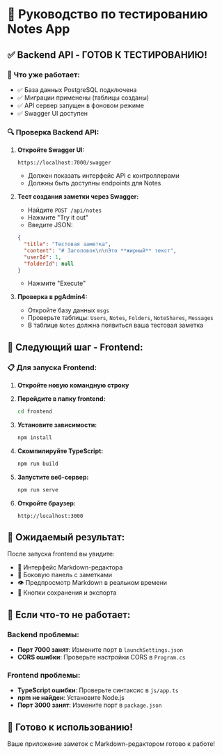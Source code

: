 # 🧪 Руководство по тестированию Notes App

## ✅ **Backend API - ГОТОВ К ТЕСТИРОВАНИЮ!**

### 🎯 **Что уже работает:**
- ✅ База данных PostgreSQL подключена
- ✅ Миграции применены (таблицы созданы)
- ✅ API сервер запущен в фоновом режиме
- ✅ Swagger UI доступен

### 🔍 **Проверка Backend API:**

1. **Откройте Swagger UI:**
   ```
   https://localhost:7000/swagger
   ```
   - Должен показать интерфейс API с контроллерами
   - Должны быть доступны endpoints для Notes

2. **Тест создания заметки через Swagger:**
   - Найдите `POST /api/notes`
   - Нажмите "Try it out"
   - Введите JSON:
   ```json
   {
     "title": "Тестовая заметка",
     "content": "# Заголовок\n\nЭто **жирный** текст",
     "userId": 1,
     "folderId": null
   }
   ```
   - Нажмите "Execute"

3. **Проверка в pgAdmin4:**
   - Откройте базу данных `msgs`
   - Проверьте таблицы: `Users`, `Notes`, `Folders`, `NoteShares`, `Messages`
   - В таблице `Notes` должна появиться ваша тестовая заметка

## 🎨 **Следующий шаг - Frontend:**

### 📋 **Для запуска Frontend:**

1. **Откройте новую командную строку**
2. **Перейдите в папку frontend:**
   ```bash
   cd frontend
   ```

3. **Установите зависимости:**
   ```bash
   npm install
   ```

4. **Скомпилируйте TypeScript:**
   ```bash
   npm run build
   ```

5. **Запустите веб-сервер:**
   ```bash
   npm run serve
   ```

6. **Откройте браузер:**
   ```
   http://localhost:3000
   ```

## 🎯 **Ожидаемый результат:**

После запуска frontend вы увидите:
- 📝 Интерфейс Markdown-редактора
- 📁 Боковую панель с заметками
- 👁️ Предпросмотр Markdown в реальном времени
- 💾 Кнопки сохранения и экспорта

## 🔧 **Если что-то не работает:**

### Backend проблемы:
- **Порт 7000 занят**: Измените порт в `launchSettings.json`
- **CORS ошибки**: Проверьте настройки CORS в `Program.cs`

### Frontend проблемы:
- **TypeScript ошибки**: Проверьте синтаксис в `js/app.ts`
- **npm не найден**: Установите Node.js
- **Порт 3000 занят**: Измените порт в `package.json`

## 🎉 **Готово к использованию!**

Ваше приложение заметок с Markdown-редактором готово к работе!
